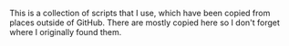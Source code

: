 This is a collection of scripts that I use, which have been copied from places outside of GitHub. There are mostly copied here so I don't forget where I originally found them. 